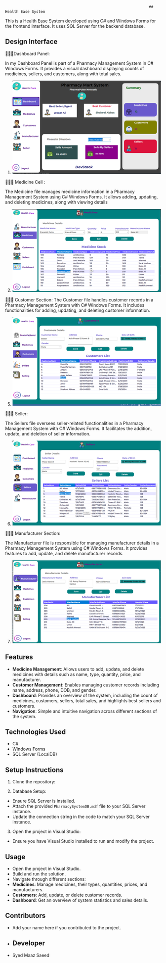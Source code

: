                                                                      ## Health Ease System

This is a Health Ease System developed using C# and Windows Forms for the frontend interface. It uses SQL Server for the backend database.

## Design Interface 

💫💫💫Dashboard Panel: 

  In my Dashboard Panel  is part of a Pharmacy Management System in C# Windows Forms. It provides a visual dashboard displaying counts of medicines, sellers, and customers, along with total sales. 
  
1. ![Dashboard Panel](Assets/Images/Dashboard-Panel.png)


💫💫💫   Medicine Cell :

   The Medicine file manages medicine information in a Pharmacy Management System using C# Windows Forms. It allows adding, updating, and deleting medicines, along with viewing details

   
  2. ![Medicine Cell](Assets/Images/Medicine-Cell.png)


💫💫💫 Customer Section:
The Customer file handles customer records in a Pharmacy Management System with C# Windows Forms. It includes functionalities for adding, updating, and deleting customer information.


5. ![Customer Section](Assets/Images/Customer-Section.png)


💫💫💫  Seller:

The Sellers file oversees seller-related functionalities in a Pharmacy Management System with C# Windows Forms. It facilitates the addition, update, and deletion of seller information.

   
6. ![Seller Details](Assets/Images/Seller.png)
   

💫💫💫   Manufacturer Section:

   The Manufacturer file is responsible for managing manufacturer details in a Pharmacy Management System using C# Windows Forms. It provides features to add, update, and delete manufacturer records.

7. ![Manufacturer Section](Assets/Images/Manufacturer-Details.png)



## Features

- **Medicine Management**: Allows users to add, update, and delete medicines with details such as name, type, quantity, price, and manufacturer.
- **Customer Management**: Enables managing customer records including name, address, phone, DOB, and gender.
- **Dashboard**: Provides an overview of the system, including the count of medicines, customers, sellers, total sales, and highlights best sellers and customers.
- **Navigation**: Simple and intuitive navigation across different sections of the system.

## Technologies Used

- C#
- Windows Forms
- SQL Server (LocalDB)

## Setup Instructions

1. Clone the repository:

2. Database Setup:
- Ensure SQL Server is installed.
- Attach the provided `PharmacySystemDB.mdf` file to your SQL Server instance.
- Update the connection string in the code to match your SQL Server instance.

3. Open the project in Visual Studio:
- Ensure you have Visual Studio installed to run and modify the project.

## Usage

- Open the project in Visual Studio.
- Build and run the solution.
- Navigate through different sections:
- **Medicines**: Manage medicines, their types, quantities, prices, and manufacturers.
- **Customers**: Add, update, or delete customer records.
- **Dashboard**: Get an overview of system statistics and sales details.

## Contributors

- Add your name here if you contributed to the project.

- ## Developer
- Syed Maaz Saeed


